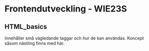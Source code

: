 # Frontendutveckling - WIE23S

## HTML_basics

Innehåller små vägledande taggar och hur de kan användas. Koncept såsom nästling finns med här.